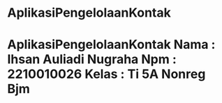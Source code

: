 # AplikasiPengelolaanKontak
# AplikasiPengelolaanKontak Nama : Ihsan Auliadi Nugraha Npm  : 2210010026 Kelas : Ti 5A Nonreg Bjm
